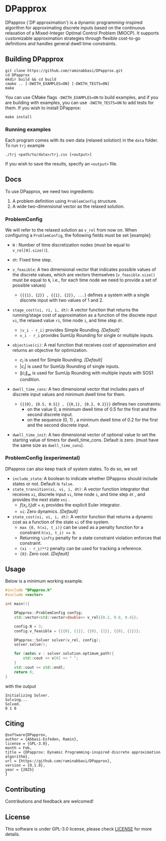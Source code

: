 # DPapprox

DPapprox (`DP approximation') is a dynamic programming-inspired algorithm for approximating discrete inputs based on the continuous relaxation of a Mixed-Integer Optimal Control Problem (MIOCP). It supports customizable approximation strategies through flexible cost-to-go definitions and handles general dwell time constraints.

## Building DPapprox

```
git clone https://github.com/raminabbasi/DPapprox.git
cd DPapprox
mkdir build && cd build
cmake .. [-DWITH_EXAMPLES=ON] [-DWITH_TESTS=ON]
make
```
You can use CMake flags `-DWITH_EXAMPLES=ON` to build examples, and if you are building with examples, you can use `-DWITH_TESTS=ON` to add tests for them. If you wish to install DPapprox:

```
make install
```
### Running examples
Each program comes with its own data (relaxed solution) in the `data` folder. To run `trj` example
```
./trj <path/to/data>/trj.csv [<output>]
```
If you wish to save the results, specify an `<output>` file. 
## Docs

To use DPapprox, we need two ingredients:

1. A problem definition using `ProblemConfig` structure.
2. A wide two-dimensional vector as the relaxed solution.

### ProblemConfig
We will refer to the relaxed solution as `v_rel` from now on. When configuring a `ProblemConfig`, the following fields must be set [example]:

* `N` : Number of time discretization nodes (must be equal to `v_rel[0].size()`).
* `dt`: Fixed time step. 
* `v_feasible`: A two dimensional vector that indicates possible values of the discrete values, which are vectors themselves (`v_feasible.size()` must be equal to `N`, i.e., for each time node we need to provide a set of possible values)
  *  `{{{1}, {2}} , {{1}, {2}}, ...}` defines  a system with a single discrete input with two values of 1 and 2.

* `stage_cost(vi, ri, i, dt)`: A vector function that returns the running/stage cost of approximation as a function of the discrete input `vi`, the relaxed value `ri`, time node `i`, and time step `dt`. 
  * `|v_i - r_i|` provides Simple Rounding. *[Default]*
  * `v_i - r_i` provides SumUp Rounding for single or multiple inputs. 

* `objective(ci)`: A real function that receives cost of approximation and returns an objective for optimization. 
  * $c_i$ is used for Simple Rounding. *[Default]*
  * $|c_i|$ is used for SumUp Rounding of single inputs.
  * $\|c_i\|_\infty$  is used for SumUp Rounding with multiple inputs with SOS1 condition. 

* `dwell_time_cons`: A two dimensional vector that includes pairs of discrete input values and minimum dwell time for them. 
  * `{{{0}, {0.5, 0.5}} , {{0,1}, {0.2, 0.2}}}` defines two constraints:
    * on the value 0, a minimum dwell time of 0.5 for the first and the second discrete input.
    * on the sequence (0, 1) , a minimum dwell time of 0.2 for the first and the second discrete input.

* `dwell_time_init`: A two dimensional vector of optional value to set the starting value of timers for dwell_time_cons. Default is zero. (must have the same size as `dwell_time_cons`).

### ProblemConfig (experimental)
DPapprox can also keep track of system states. To do so, we set

* `include_state`: A boolean to indicate whether DPapprox should include states or not. Default is `false`.
* `state_transition(xi, vi, i, dt)`: A vector function integrator that receives `xi`, discrete input `vi`, time node `i`, and time step `dt` , and provides the next state `xni` . 
  * $f(x_i, t_i) dt + x_i$ provides the explicit Euler integrator.
  * `xi`: Zero dynamics. *[Default]*
* `state_cost(xi, vi, i, dt)`: A vector function that returns a dynamic cost as a function of the state `xi` of the system.
  * `max {0, h(xi, t_i)}` can be used as a penalty function for a constraint `h(xi, t_i) <= 0`.
  * Returning `\infty` penalty for a state constraint violation enforces that constraint. 
  * `(xi - r_i)**2` penalty can be used for tracking a reference. 
  * `{0}`: Zero cost. *[Default]*

## Usage
Below is a minimum working example.

```c++
#include "DPapprox.h"
#include <vector>

int main(){

    DPapprox::ProblemConfig config;
    std::vector<std::vector<double>> v_rel{{0.2, 0.8, 0.4}};

    config.N = 3;
    config.v_feasible = {{{0}, {1}}, {{0}, {1}}, {{0}, {1}}};

    DPapprox::Solver solver(v_rel, config);
    solver.solve();

    for (auto& v : solver.solution.optimum_path){
        std::cout << v[0] << " ";
    }
    std::cout << std::endl;
    return 0;
}
```

with the output
```
Initializing Solver.
Solving...
Solved.
0 1 0 
```
## Citing
```
@software{DPapprox,
author = {Abbasi-Esfeden, Ramin},
license = {GPL-3.0},
month = Feb,
title = {DPapprox: Dynamic Programming-inspired discrete approximation algorithm},
url = {https://github.com/raminabbasi/DPapprox},
version = {0.1.0},
year = {2025}
}
```


## Contributing
Contributions and feedback are welcomed!

## License
This software is under GPL-3.0 license, please check [LICENSE](https://github.com/raminabbasi/DPapprox/blob/main/LICENSE) for more details.